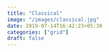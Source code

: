 ```yaml
---
title: "Classical"
image: "/images/classical.jpg"
date: 2019-07-14T16:42:23+05:30
categories: ["grid"]
draft: false
---
```


